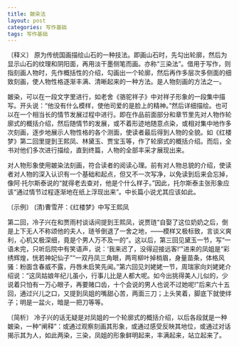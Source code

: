 ```yaml
---
title: 皴染法
layout: post
categories: 写作基础
tags: 写作基础
---
```


〔释义〕 原为传统国画描绘山石的一种技法。即画山石时，先勾出轮廓，然后为显示山石的纹理和阴阳面，再用淡干墨侧笔而画。亦称“三染法”。借用于写作，则指刻画人物时，先作概括性的介绍，勾画出一个轮廓，然后再作多层次多侧面的细致刻画，使人物性格逐渐丰满、清晰起来的一种方法。是人物刻画的方法之一。

皴染，可以在一段文字里进行，如老舍《骆驼祥子》中对祥子形象的一段集中描写。开头说：“他没有什么模样，使他司爱的是脸上的精神。”然后详细描绘。也可以在一个相当长的情节发展过程中进行。即在作品前面部分和章节里先对人物作轮廓式的概括介绍，然后随情节的发展，或不着形迹地随意点染，或相对集中地作多次刻画，逐步地展示人物性格的各个测面，使读者最后得到人物的全貌。如《红楼梦》第二回里提到王熙凤、林黛玉、贾宝玉等，作了轮廓式的概括介绍。而后，全书对他们多次进行描绘，直到终篇，人物的全部丰采才展现出来。

对人物形象使用皴染法刻画，符合读者的阅读心理。前有对人物总貌的介绍，使读者对人物的深入认识有一个基础和起点，但又不一次写净，以免读到后来会忘掉，像阿·托尔斯泰说的“就得老去查对，他是个什么样子。”因此，托尔斯泰主张形象应该“通过情节过程逐渐地在纸上浮现出来”。中长篇小说尤其应该如此。

〔示例〕 (清)曹雪芹：《红楼梦》中写王熙凤

第二回，冷子兴在和贾雨村谈话间提到王熙凤，说贾琏“自娶了这位奶奶之后，倒是上下无人不称颂他的夫人，琏爷倒退了一舍之地，——模样又极标致，言谈义爽利，心机又极深细，竟是个男人万不及一的”。这以后，第三回见黛玉一节，写“一语未完，只听后院中有笑语声，说：‘我来迟了，没得迎接远客!’”进来的凤姐是“彩绣辉煌，恍若神妃仙子”“一双丹凤三角眼，两弯柳叶掉梢眉，身量苗条，体格风骚：粉面含春威不露，丹唇未启笑先闻。”第六回见刘姥姥一节，周瑞家向刘姥姥介绍说：“这凤姑娘年纪儿虽小，行事儿比是人都大呢。如今出挑得美人儿似的，少说着只怕有一万心眼子，再要赌口齿，十个会说的男人也说不过她呢!”后来六十五回，通过兴儿之口，又提到凤姐的嘴甜心苦，两面三刀；上头笑着，脚底下就使绊子；明是一盆火，暗是一把刀等等。

〔简析〕 冷子兴的话无疑是对凤姐的一个轮廓式的概括介绍，以后各段就是一种皴染，一种“阐释”：或通过观察刻画其形象，或通过感受反映其地位，或通过对话揭示其为人，如此两染，三染，凤姐的形象鲜明起来，丰满起来，站立起来了。 